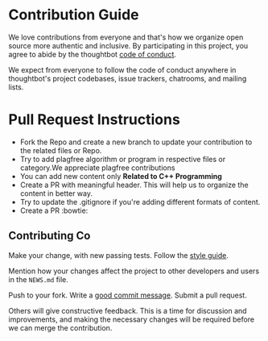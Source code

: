 # Contribution Guide

We love contributions from everyone and that's how we organize open source more authentic and inclusive.
By participating in this project, you agree to abide by the thoughtbot [code of conduct].

[code of conduct]: https://thoughtbot.com/open-source-code-of-conduct

We expect from everyone to follow the code of conduct
anywhere in thoughtbot's project codebases,
issue trackers, chatrooms, and mailing lists.

# Pull Request Instructions
 - Fork the Repo and create a new branch to update your contribution to the related files or Repo.
 - Try to add plagfree algorithm or program in respective files or category.We appreciate plagfree contributions
 - You can add new content only **Related to C++ Programming**
 - Create a PR with meaningful header. This will help us to organize the content in better way.
 - Try to update the .gitignore if you're adding different formats of content.
 - Create a PR :bowtie:

## Contributing Co


Make your change, with new passing tests. Follow the [style guide][style].

  [style]: https://github.com/thoughtbot/guides/tree/master/style

Mention how your changes affect the project to other developers and users in the
`NEWS.md` file.

Push to your fork. Write a [good commit message][commit]. Submit a pull request.

  [commit]: http://tbaggery.com/2008/04/19/a-note-about-git-commit-messages.html

Others will give constructive feedback.
This is a time for discussion and improvements,
and making the necessary changes will be required before we can
merge the contribution.
